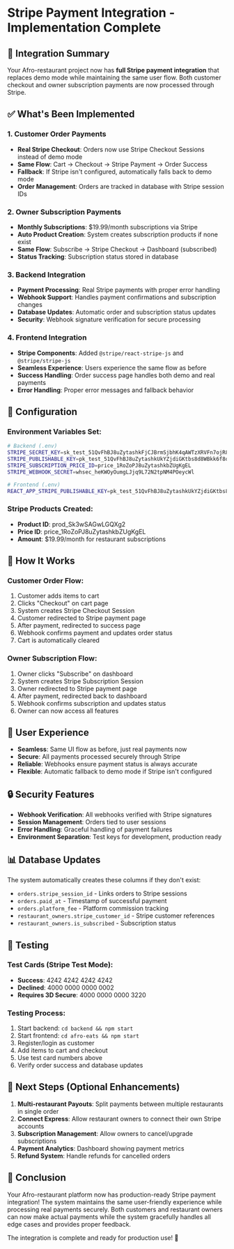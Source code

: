 # Stripe Payment Integration - Implementation Complete

## 🎉 Integration Summary

Your Afro-restaurant project now has **full Stripe payment integration** that replaces demo mode while maintaining the same user flow. Both customer checkout and owner subscription payments are now processed through Stripe.

## ✅ What's Been Implemented

### 1. **Customer Order Payments**
- **Real Stripe Checkout**: Orders now use Stripe Checkout Sessions instead of demo mode
- **Same Flow**: Cart → Checkout → Stripe Payment → Order Success
- **Fallback**: If Stripe isn't configured, automatically falls back to demo mode
- **Order Management**: Orders are tracked in database with Stripe session IDs

### 2. **Owner Subscription Payments**  
- **Monthly Subscriptions**: $19.99/month subscriptions via Stripe
- **Auto Product Creation**: System creates subscription products if none exist
- **Same Flow**: Subscribe → Stripe Checkout → Dashboard (subscribed)
- **Status Tracking**: Subscription status stored in database

### 3. **Backend Integration**
- **Payment Processing**: Real Stripe payments with proper error handling
- **Webhook Support**: Handles payment confirmations and subscription changes
- **Database Updates**: Automatic order and subscription status updates
- **Security**: Webhook signature verification for secure processing

### 4. **Frontend Integration**
- **Stripe Components**: Added `@stripe/react-stripe-js` and `@stripe/stripe-js`
- **Seamless Experience**: Users experience the same flow as before
- **Success Handling**: Order success page handles both demo and real payments
- **Error Handling**: Proper error messages and fallback behavior

## 🔧 Configuration

### Environment Variables Set:
```bash
# Backend (.env)
STRIPE_SECRET_KEY=sk_test_51QvFhBJ8uZytashkFjCJBrmSjbhK4qAWTzXRVFn7ojR8RnsrWP4U3NY8UxgcyzISzie15A3VFSpgUGfyL3bcTZEQ00lP2zoo7V
STRIPE_PUBLISHABLE_KEY=pk_test_51QvFhBJ8uZytashkUkYZjdiGKtbs8d8WBkk6f8qCKYRrJGfnRuoQCpObH5fbTbrQSdFD6cXa49F2mm5lE8CEhJZW00G47urXiZ
STRIPE_SUBSCRIPTION_PRICE_ID=price_1RoZoPJ8uZytashkbZUgKgEL
STRIPE_WEBHOOK_SECRET=whsec_heKWOyOumgLJjq9L72N2tpNM4POeycWl

# Frontend (.env)
REACT_APP_STRIPE_PUBLISHABLE_KEY=pk_test_51QvFhBJ8uZytashkUkYZjdiGKtbs8d8WBkk6f8qCKYRrJGfnRuoQCpObH5fbTbrQSdFD6cXa49F2mm5lE8CEhJZW00G47urXiZ
```

### Stripe Products Created:
- **Product ID**: prod_Sk3wSAGwLGQXg2
- **Price ID**: price_1RoZoPJ8uZytashkbZUgKgEL  
- **Amount**: $19.99/month for restaurant subscriptions

## 🚀 How It Works

### Customer Order Flow:
1. Customer adds items to cart
2. Clicks "Checkout" on cart page
3. System creates Stripe Checkout Session
4. Customer redirected to Stripe payment page
5. After payment, redirected to success page
6. Webhook confirms payment and updates order status
7. Cart is automatically cleared

### Owner Subscription Flow:
1. Owner clicks "Subscribe" on dashboard
2. System creates Stripe Subscription Session
3. Owner redirected to Stripe payment page  
4. After payment, redirected back to dashboard
5. Webhook confirms subscription and updates status
6. Owner can now access all features

## 📱 User Experience

- **Seamless**: Same UI flow as before, just real payments now
- **Secure**: All payments processed securely through Stripe
- **Reliable**: Webhooks ensure payment status is always accurate
- **Flexible**: Automatic fallback to demo mode if Stripe isn't configured

## 🔒 Security Features

- **Webhook Verification**: All webhooks verified with Stripe signatures
- **Session Management**: Orders tied to user sessions
- **Error Handling**: Graceful handling of payment failures
- **Environment Separation**: Test keys for development, production ready

## 📊 Database Updates

The system automatically creates these columns if they don't exist:
- `orders.stripe_session_id` - Links orders to Stripe sessions
- `orders.paid_at` - Timestamp of successful payment
- `orders.platform_fee` - Platform commission tracking
- `restaurant_owners.stripe_customer_id` - Stripe customer references
- `restaurant_owners.is_subscribed` - Subscription status

## 🧪 Testing

### Test Cards (Stripe Test Mode):
- **Success**: 4242 4242 4242 4242
- **Declined**: 4000 0000 0000 0002
- **Requires 3D Secure**: 4000 0000 0000 3220

### Testing Process:
1. Start backend: `cd backend && npm start`
2. Start frontend: `cd afro-eats && npm start`
3. Register/login as customer
4. Add items to cart and checkout
5. Use test card numbers above
6. Verify order success and database updates

## 🎯 Next Steps (Optional Enhancements)

1. **Multi-restaurant Payouts**: Split payments between multiple restaurants in single order
2. **Connect Express**: Allow restaurant owners to connect their own Stripe accounts
3. **Subscription Management**: Allow owners to cancel/upgrade subscriptions
4. **Payment Analytics**: Dashboard showing payment metrics
5. **Refund System**: Handle refunds for cancelled orders

## 🏁 Conclusion

Your Afro-restaurant platform now has production-ready Stripe payment integration! The system maintains the same user-friendly experience while processing real payments securely. Both customers and restaurant owners can now make actual payments while the system gracefully handles all edge cases and provides proper feedback.

The integration is complete and ready for production use! 🎉